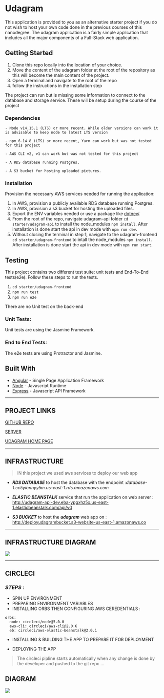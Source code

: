 # Udagram

This application is provided to you as an alternative starter project if you do not wish to host your own code done in the previous courses of this nanodegree. The udagram application is a fairly simple application that includes all the major components of a Full-Stack web application.

## Getting Started

1. Clone this repo locally into the location of your choice.
1. Move the content of the udagram folder at the root of the repository as this will become the main content of the project.
1. Open a terminal and navigate to the root of the repo
1. follow the instructions in the installation step

The project can run but is missing some information to connect to the database and storage service. These will be setup during the course of the project

### Dependencies

```
- Node v14.15.1 (LTS) or more recent. While older versions can work it is advisable to keep node to latest LTS version

- npm 6.14.8 (LTS) or more recent, Yarn can work but was not tested for this project

- AWS CLI v2, v1 can work but was not tested for this project

- A RDS database running Postgres.

- A S3 bucket for hosting uploaded pictures.

```

### Installation

Provision the necessary AWS services needed for running the application:

1. In AWS, provision a publicly available RDS database running Postgres. <Place holder for link to classroom article>
1. In AWS, provision a s3 bucket for hosting the uploaded files. <Place holder for tlink to classroom article>
1. Export the ENV variables needed or use a package like [dotnev](https://www.npmjs.com/package/dotenv)/.
1. From the root of the repo, navigate udagram-api folder `cd starter/udagram-api` to install the node_modules `npm install`. After installation is done start the api in dev mode with `npm run dev`.
1. Without closing the terminal in step 1, navigate to the udagram-frontend `cd starter/udagram-frontend` to intall the node_modules `npm install`. After installation is done start the api in dev mode with `npm run start`.

## Testing

This project contains two different test suite: unit tests and End-To-End tests(e2e). Follow these steps to run the tests.

1. `cd starter/udagram-frontend`
1. `npm run test`
1. `npm run e2e`

There are no Unit test on the back-end

### Unit Tests:

Unit tests are using the Jasmine Framework.

### End to End Tests:

The e2e tests are using Protractor and Jasmine.

## Built With

- [Angular](https://angular.io/) - Single Page Application Framework
- [Node](https://nodejs.org) - Javascript Runtime
- [Express](https://expressjs.com/) - Javascript API Framework

-------------------

## PROJECT LINKS

[GITHUB REPO](https://github.com/Abdul-Rahman1321/Udagram)

[SERVER](http://udagram-api-dev.eba-ypgxhz5x.us-east-1.elasticbeanstalk.com/api/v0)


[UDAGRAM HOME PAGE](http://deployudagrambucket.s3-website-us-east-1.amazonaws.com)


----------------------------

## INFRASTRUCTURE 

> IN this project we used aws services to deploy our web app

- ***RDS DATABASE*** to host the database with the endpoint :*database-1.cc5yionnyy5m.us-east-1.rds.amazonaws.com* 


- ***ELASTIC BEANSTALK*** service that run the application on web server : http://udagram-api-dev.eba-ypgxhz5x.us-east-1.elasticbeanstalk.com/api/v0



- ***S3 BUCKET*** to host the ***udagram*** web app on :
http://deployudagrambucket.s3-website-us-east-1.amazonaws.co


----------------

## INFRASTRUCTURE DIAGRAM

<a href="https://seupload.com/uDp/DIADIA.PNG" target="_blank" title="Download from SeUpload, share and manage your files for free"><img src="https://cloudse1.seupload.com/cache/plugins/filepreviewer/17763/ab7765f93115f27ac24700e42ae4c5e0906e28961b8aabcb7d4086cc04fdec2f/700x700_cropped.jpg"/></a>

-------------

## CIRCLECI 

### ***STEPS*** :
- SPIN UP ENVIRONMENT
- PREPARING ENVIRONMENT VARIABLES
- INSTALLING ORBS THEN CONFIGURING AWS CEREDENTIALS :
```
orbs:
  node: circleci/node@5.0.0
  aws-cli: circleci/aws-cli@2.0.6
  eb: circleci/aws-elastic-beanstalk@2.0.1
```
- INSTALLING & BUILDING THE APP TO PREPARE IT FOR DEPLOYMENT

- DEPLOYING THE APP


> The circleci pipline starts automatically when any change is done by the developer and pushed to the git repo ... 

## DIAGRAM

<a href="https://seupload.com/uDw/CIRPIP_(2).png" target="_blank" title="Download from SeUpload, share and manage your files for free"><img src="https://cloudse1.seupload.com/cache/plugins/filepreviewer/17770/61fb0e80595cd4caaae6b3f1a3e25f24f70187bf30c203e30aec1a4e4457d540/700x800_cropped.jpg"/></a>
